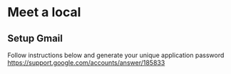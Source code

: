 # Meet a local

## Setup Gmail

Follow instructions below and generate your unique application password
https://support.google.com/accounts/answer/185833

